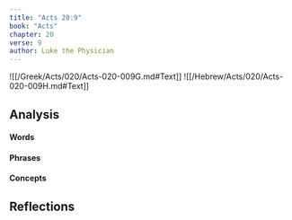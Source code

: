 ```yaml
---
title: "Acts 20:9"
book: "Acts"
chapter: 20
verse: 9
author: Luke the Physician
---
```

![[/Greek/Acts/020/Acts-020-009G.md#Text]]
![[/Hebrew/Acts/020/Acts-020-009H.md#Text]]

## Analysis

#### Words

#### Phrases

#### Concepts

## Reflections
